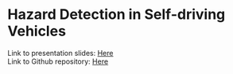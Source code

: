 # Hazard Detection in Self-driving Vehicles
Link to presentation slides: [Here](https://github.com/mattwyz/CS-766-Project/blob/main/Presentation.pdf)\
Link to Github repository: [Here](https://github.com/mattwyz/CS-766-Project)
